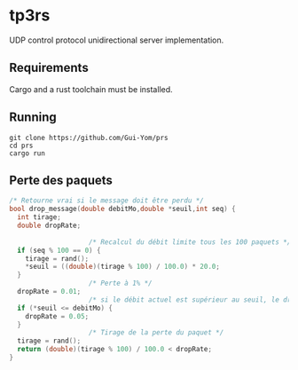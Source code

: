 # tp3rs

UDP control protocol unidirectional server implementation.

## Requirements

Cargo and a rust toolchain must be installed.

## Running

```shell
git clone https://github.com/Gui-Yom/prs
cd prs
cargo run
```

## Perte des paquets

```c
/* Retourne vrai si le message doit être perdu */
bool drop_message(double debitMo,double *seuil,int seq) {
  int tirage;
  double dropRate;
  
                    /* Recalcul du débit limite tous les 100 paquets */
  if (seq % 100 == 0) {
    tirage = rand();
    *seuil = ((double)(tirage % 100) / 100.0) * 20.0;
  }
                    /* Perte à 1% */
  dropRate = 0.01;
                    /* si le débit actuel est supérieur au seuil, le drop rate devient 5% */
  if (*seuil <= debitMo) {
    dropRate = 0.05;
  }
                    /* Tirage de la perte du paquet */
  tirage = rand();
  return (double)(tirage % 100) / 100.0 < dropRate;
}
```
